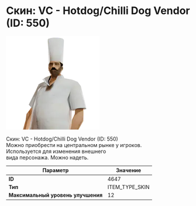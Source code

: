 # Скин: VC - Hotdog/Chilli Dog Vendor (ID: 550)

![Item Image](../img/4647.webp?raw=true)

Скин: VC - Hotdog/Chilli Dog Vendor (ID: 550)<br>Можно приобрести на центральном рынке у игроков.<br>Используется для изменения внешнего<br>вида персонажа. Можно надеть.


| Параметр | Значение |
|----------|----------|
| **ID** | 4647 |
| **Тип** | ITEM_TYPE_SKIN |
| **Максимальный уровень улучшения** | 12 |

